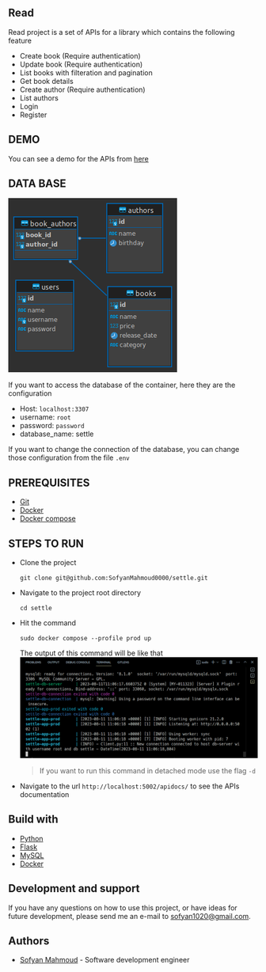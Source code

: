 Read
----

Read project is a set of APIs for a library which contains the following feature

- Create book (Require authentication)
- Update book (Require authentication)
- List books with filteration and pagination
- Get book details 
- Create author (Require authentication)
- List authors
- Login
- Register

## DEMO

You can see a demo for the APIs from [here](https://drive.google.com/file/d/1-CuFNBWOOf5FIDn0xGqPCqG0ST4k0jsT/view?usp=sharing)


## DATA BASE
![schema](https://github.com/sofyanmahmoud0000/settle/blob/master/.gitmedia/schema.png)



If you want to access the database of the container, here they are the configuration 

- Host: `localhost:3307`
- username: `root`
- password: `password`
- database_name: settle

If you want to change the connection of the database, you can change those configuration from the file `.env`
## PREREQUISITES

- [Git](https://github.com/)
- [Docker](https://www.docker.com/)
- [Docker compose](https://docs.docker.com/compose/)

## STEPS TO RUN

- Clone the project 
  ```ssh
  git clone git@github.com:SofyanMahmoud0000/settle.git
  ```

- Navigate to the project root directory
  ```ssh
  cd settle
  ```

- Hit the command 
  ```ssh
  sudo docker compose --profile prod up
  ```
  The output of this command will be like that
  ![docker_compose_output](https://github.com/sofyanmahmoud0000/settle/blob/master/.gitmedia/docker_compose_output.png)

  > If you want to run this command in detached mode use the flag `-d`

- Navigate to the url `http://localhost:5002/apidocs/` to see the APIs documentation

## Build with 
* [Python](https://www.python.org/)
* [Flask](https://flask.palletsprojects.com/en/2.3.x/)
* [MySQL](https://dev.mysql.com/doc/refman/8.0/en/what-is-mysql.html)
* [Docker](https://www.docker.com/) 

## Development and support 
If you have any questions on how to use this project, or have ideas for future development, 
please send me an e-mail to sofyan1020@gmail.com.


## Authors
* [Sofyan Mahmoud](https://github.com/sofyanmahmoud0000) - Software development engineer
